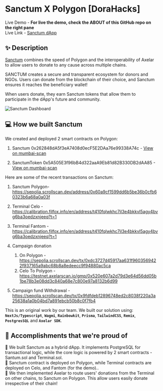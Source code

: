 # Sanctum X Polygon [DoraHacks]

Live Demo - **For live the demo, check the ABOUT of this GitHub repo on the right pane** <br />
Live Link - [Sanctum dApp](https://Sanctum-dapp.vercel.app) <br />

## ✨ Description

[Sanctum](https://sanctum-dapp.vercel.app) combines the speed of Polygon and the interoperability of Axelar to allow users to donate to any cause across multiple chains.

SANCTUM creates a secure and transparent ecosystem for donors and NGOs. Users can donate from the blockchain of their choice, and Sanctum ensures it reaches the beneficiary wallet!

When users donate, they earn Sanctum tokens that allow them to participate in the dApp's future and community.

![Sanctum Dashboard](/public/img/dashboard-screen.png)

## 💻 How we built Sanctum

We created and deployed 2 smart contracts on Polygon:

1. Sanctum 0x262848dA5f3eA7408d0ecF5E2DAa76e99338A74c - [View on mumbai-scan](https://gnosis-chiado.blockscout.com/address/0x262848dA5f3eA7408d0ecF5E2DAa76e99338A74c)

2. SanctumToken 0x5A505E3f96bB4d322aaA9Eb81d82B330DB2dAA85 - [View on mumbai-scan](https://gnosis-chiado.blockscout.com/address/0x262848dA5f3eA7408d0ecF5E2DAa76e99338A74c)

Here are some of the recent transactions on Sanctum:

1. Sanctum Polygon- https://sepolia.scrollscan.dev/address/0x60a9cf1599dd6b5be36b0cfb60323b6a68a0a03f
2. Terminal Celo - https://calibration.filfox.info/en/address/t410fqlwkhc7il3e4bkkvl5agy4bvg6ba3oedzxnjeeq?t=1
3. Terminal Fantom -https://calibration.filfox.info/en/address/t410fqlwkhc7il3e4bkkvl5agy4bvg6ba3oedzxnjeeq?t=1
4. Campaign donation

   1. On Polygon - https://sepolia.scrollscan.dev/tx/0xdc3727d45917aa631f9603569422f937165a9abc68b8a8edeecc9f94880ac5ca
   2. Celo To Polygon - https://testnet.axelarscan.io/gmp/0x520e607a2d79d3e64d56dd05b1be78b3e08dd3c840a68e7c800e97a8132b6d99

5. Campaign fund Withdrawal - https://sepolia.scrollscan.dev/tx/0x9fdfdeb12896748ed2c8038f220a3a25638a1a0b04bd7a891ebcb50b8c0f7fb4

This is an original work by our team. We built our solution using: **`NextJs/Typescript`**, **`Wagmi`**, **`Rainbowkit`**, **`Prisma`**, **`TailwindCSS`**, **`Remix`**, **`PostgresSQL`** and **`Axelar SDK`**.

## 🚀 Accomplishments that we're proud of

🍥 We built Sanctum as a hybrid dApp. It implements PostgreSQL for transactional logic, while the core logic is powered by 2 smart contracts - Santum.sol and Terminal.sol.<br />
🍥 Sanctum contract is deployed on Polygon, while Terminal contracts are deployed on Celo, and Fantom (for the demo).. <br />
🍥 We then implemented Axelar to route users' donations from the Terminal on other chains, to Sanctum on Polygon. This allow users easily donate irrespective of their chain! <br />
